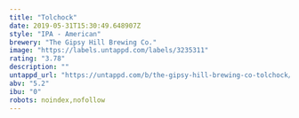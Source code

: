```yaml
---
title: "Tolchock"
date: 2019-05-31T15:30:49.648907Z
style: "IPA - American"
brewery: "The Gipsy Hill Brewing Co."
image: "https://labels.untappd.com/labels/3235311"
rating: "3.78"
description: ""
untappd_url: "https://untappd.com/b/the-gipsy-hill-brewing-co-tolchock/3235311"
abv: "5.2"
ibu: "0"
robots: noindex,nofollow
---
```


